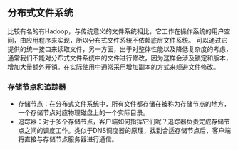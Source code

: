 ## 分布式文件系统
比较有名的有Hadoop，与传统意义的文件系统相比，它工作在操作系统的用户空间，由应用程序来实现，所以分布式文件系统不依赖底层文件系统。
可以通过它提供的统一接口来读取文件，另一方面，出于对整体性能以及降低复杂度的考虑，通常我们不能对分布式文件系统中的文件进行修改，因为这样会涉及锁定和版本，增加大量额外开销。在实际使用中通常采用增加副本的方式来规避文件修改。

### 存储节点和追踪器
* 存储节点：在分布式文件系统中，所有文件都存储在被称为存储节点的地方，一个存储节点对应物理磁盘上的一个实际目录。
* 追踪器：对于多个存储节点，客户端如何指挥它们呢？追踪器负责完成存储节点之间的调度工作。类似于DNS调度器的原理，找到合适存储节点后，客户端将直接与存储节点服务器进行通信。
